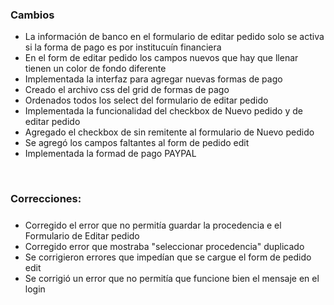 <h3>Cambios</h3>
<ul>
    <li>La información de banco en el formulario de editar pedido solo se activa si la forma de pago es por institucuín financiera</li>
    <li>En el form de editar pedido los campos nuevos que hay que llenar tienen un color de fondo diferente</li>
    <li>Implementada la interfaz para agregar nuevas formas de pago</li>
    <li>Creado el archivo css del grid de formas de pago</li>
    <li>Ordenados todos los select del formulario de editar pedido</li>
    <li>Implementada la funcionalidad del checkbox de Nuevo pedido y de editar pedido</li>
    <li>Agregado el checkbox de sin remitente al formulario de Nuevo pedido</li>
    <li>Se agregó los campos faltantes al form de pedido edit</li>
    <li>Implementada la formad de pago PAYPAL</li>
</ul>

</br>

<h3>Correcciones:</h3>

<h5></h5>
<ul>  
    <li>Corregido el error que no permitía guardar la procedencia e el Formulario de Editar pedido</li>
    <li>Corregido error que mostraba "seleccionar procedencia" duplicado</li>
    <li>Se corrigieron errores que impedían que se cargue el form de pedido edit</li>
    <li>Se corrigió un error que no permitía que funcione bien el mensaje en el login</li>
</ul>